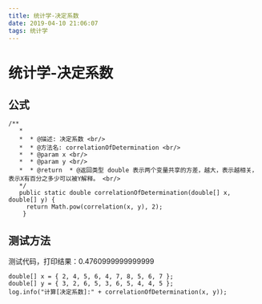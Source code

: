 ```yaml
---
title: 统计学-决定系数
date: 2019-04-10 21:06:07
tags: 统计学
---
```


# 统计学-决定系数

## 公式

<!--more-->

```
/**
   * 
   *  * @描述: 决定系数 <br/>
   *  * @方法名: correlationOfDetermination <br/>
   *  * @param x <br/>
   *  * @param y <br/>
   *  * @return  * @返回类型 double 表示两个变量共享的方差，越大，表示越相关，表示X有百分之多少可以被Y解释。 <br/>
   */
   public static double correlationOfDetermination(double[] x, double[] y) {
     return Math.pow(correlation(x, y), 2);
	}
```

## 测试方法

测试代码，打印结果：0.4760999999999999 

```
double[] x = { 2, 4, 5, 6, 4, 7, 8, 5, 6, 7 };
double[] y = { 3, 2, 6, 5, 3, 6, 5, 4, 4, 5 };
log.info("计算[决定系数]:" + correlationOfDetermination(x, y));

```